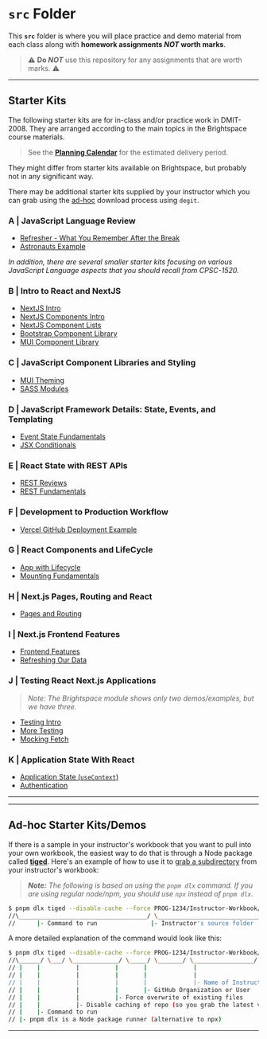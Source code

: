 # `src` Folder

This **`src`** folder is where you will place practice and demo material from each class along with **homework assignments *NOT* worth marks**.

> :warning: **Do *NOT*** use this repository for any assignments that are worth marks. :warning:

----

## Starter Kits

The following starter kits are for in-class and/or practice work in DMIT-2008. They are arranged according to the main topics in the Brightspace course materials.

> See the [**Planning Calendar**](../Calendar.md) for the estimated delivery period.
 
They might differ from starter kits available on Brightspace, but probably not in any significant way.

There may be additional starter kits supplied by your instructor which you can grab using the [ad-hoc](#ad-hoc-starter-kitsdemos) download process using `degit`.

### **A** | JavaScript Language Review

- [Refresher - What You Remember After the Break](./A/review-break-activities-example-START/README.md)
- [Astronauts Example](./A/review-astronauts-example-START/README.md)

*In addition, there are several smaller starter kits focusing on various JavaScript Language aspects that you should recall from CPSC-1520.*

### **B** | Intro to React and NextJS

- [NextJS Intro](./B/nextjs-intro-START/README.md)
- [NextJS Components Intro](./B/nextjs-components-intro-START/README.md)
- [NextJS Component Lists](./B/nextjs-component-lists-START/README.md)
- [Bootstrap Component Library](./B/nextjs-bootstrap-component-library-START/README.md)
- [MUI Component Library](./B/nextjs-mui-component-library-START/README.md)

### **C** | JavaScript Component Libraries and Styling

- [MUI Theming](./C/nextjs-mui-theming-START/README.md)
- [SASS Modules](./C/nextjs-sass-modules-START/README.md)

### **D** | JavaScript Framework Details: State, Events, and Templating

- [Event State Fundamentals](./D/nextjs-event-state-fundamentals-START/README.md)
- [JSX Conditionals](./D/nextjs-event-state-jsx-conditionals-START/README.md)

### **E** | React State with REST APIs

- [REST Reviews](./E/react-rest-reviews-app-START/README.md)
- [REST Fundamentals](./E/react-rest-fundamentals-START/README.md)

### **F** | Development to Production Workflow

- [Vercel GitHub Deployment Example](./F/vercel-github-deployment-example-START/README.md)

### **G** | React Components and LifeCycle

- [App with Lifecycle](./G/reviews-app-with-lifecycle-START/README.md)
- [Mounting Fundamentals](./G/react-mounting-fundamentals-START/README.md)

### **H** | Next.js Pages, Routing and React

- [Pages and Routing](./H/nextjs-pages-and-space-START/README.md)

### **I** | Next.js Frontend Features

- [Frontend Features](./I/nextjs-12-space-page-ssr-START/README.md)
- [Refreshing Our Data](./I/nextjs-12-reviews-app-ssr-START/README.md)

### **J** | Testing React Next.js Applications

> *Note: The Brightspace module shows only two demos/examples, but we have three.*

- [Testing Intro](./J/next-js-testing-example-START/README.md)
- [More Testing](./J/next-js-14-testing-example-START/README.md)
- [Mocking Fetch](./J/next-js-testing-with-mocking-fetch-START/README.md)

### **K** | Application State With React

- [Application State (`useContext`)](./K/rest-reviews-with-context-toast-START/README.md)
- [Authentication](./K/authentication-example-START//README.md)

----

----

## Ad-hoc Starter Kits/Demos

If there is a sample in your instructor's workbook that you want to pull into your own workbook, the easiest way to do that is through a Node package called [**tiged**](https://github.com/tiged/tiged#readme). Here's an example of how to use it to [grab a subdirectory](https://github.com/tiged/tiged#specify-a-subdirectory) from your instructor's workbook:

> ***Note:** The following is based on using the `pnpm dlx` command. If you are using regular node/npm, you should use `npx` instead of `pnpm dlx`.*

```bash
$ pnpm dlx tiged --disable-cache --force PROG-1234/Instructor-Workbook/src/008/demo-events ./src/008/demo-events
//\____________________________________/ \_______________________________________________/ \___________________/
//      |- Command to run               |- Instructor's source folder (on GitHub)        |- Your local destination folder
```

A more detailed explanation of the command would look like this:

```bash
$ pnpm dlx tiged --disable-cache --force PROG-1234/Instructor-Workbook/src/008/demo-events ./src/008/demo-events
//\______/ \___/ \_____________/ \_____/ \_______/ \_________________/ \_________________/ \___________________/
// |    |          |          |       |             |                     |                     |- Destination folder
// |    |          |          |       |             |                     |- Instructor's sub-folder
// |    |          |          |       |             |- Name of Instructor's Repo
// |    |          |          |       |- GitHub Organization or User
// |    |          |          |- Force overwrite of existing files
// |    |          |- Disable caching of repo (so you grab the latest version)
// |    |- Command to run
// |- pnpm dlx is a Node package runner (alternative to npx)
```

----
